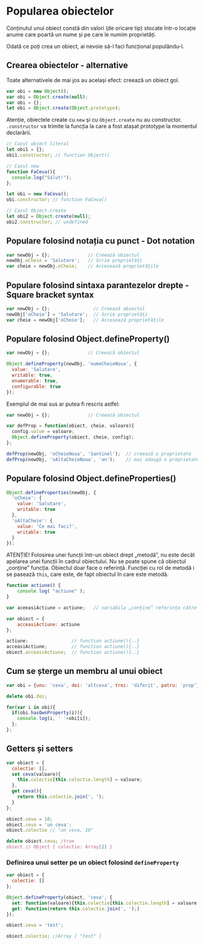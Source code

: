 # Popularea obiectelor

Conținutul unui obiect constă din valori (de oricare tip) stocate într-o locație anume care poartă un nume și pe care le numim proprietăți.

Odată ce poți crea un obiect, ai nevoie să-l faci funcțional populându-l.

## Crearea obiectelor - alternative

Toate alternativele de mai jos au același efect: creează un obiect gol.

```js
var obi = new Object();
var obi = Object.create(null);
var obi = {};
let obi = Object.create(Object.prototype);
```

Atenție, obiectele create cu `new` și cu `Object.create` nu au constructor. `.constructor` va trimite la funcția la care a fost atașat prototype la momentul declarării.

```javascript
// Cazul object literal
let obi1 = {};
obi1.constructor; // function Object()

// Cazul new
function FaCeva(){
  console.log("Salut!");
};

let obi = new FaCeva();
obi.constructor; // function FaCeva()

// Cazul Object.create
let obi2 = Object.create(null);
obi2.constructor; // undefined
```


## Populare folosind notația cu punct - Dot notation

```js
var newObj = {};              // Creează obiectul
newObj.oCheie = 'Salutare';   // Scrie proprietăți
var cheie = newObj.oCheie;    // Accesează proprietățile
```

## Populare folosind sintaxa parantezelor drepte - Square bracket syntax

```js
var newObj = {};                // Creează obiectul
newObj['oCheie'] = 'Salutare';  // Scrie proprietăți
var cheie = newObj['oCheie'];   // Accesează proprietățile
```

## Populare folosind Object.defineProperty()

```js
var newObj = {};              // Creează obiectul

Object.defineProperty(newObj, 'numeCheieNoua', {
  value: 'Salutare',
  writable: true,
  enumerable: true,
  configurable: true
});
```

Exemplul de mai sus ar putea fi rescris astfel:

```js
var newObj = {};              // Creează obiectul

var defProp = function(obiect, cheie, valoare){
  config.value = valoare;
  Object.defineProperty(obiect, cheie, config);
};

defProp(newObj, 'oCheieNoua', 'Santinel');  // creează o proprietate
defProp(newObj, 'oAltaCheieNoua', 'an');    // mai adaugă o proprietate

```

## Populare folosind Object.defineProperties()

```js
Object.defineProperties(newObj, {
  'oCheie': {
    value: 'Salutare',
    writable: true
  },
  'oAltaCheie': {
    value: 'Ce mai faci?',
    writable: true
  }
});
```

ATENȚIE!
Folosirea unei funcții într-un obiect drept „metodă”, nu este decât apelarea unei funcții în cadrul obiectului. Nu se poate spune că obiectul „conține” funcția. Obiectul doar face o referință. Funcției cu rol de metodă i se pasează `this`, care este, de fapt obiectul în care este metodă.

```js
function actiune() {
	console.log( "actiune" );
}

var aceeasiActiune = actiune;	// variabila „conține” referința către `actiune`

var obiect = {
	acceasiActiune: actiune
};

actiune;				// function actiune(){..}
acceasiActiune;			// function actiune(){..}
obiect.acceasiActiune;	// function actiune(){..}
```

## Cum se șterge un membru al unui obiect

```js
var obi = {unu: 'ceva', doi: 'altceva', trei: 'diferit', patru: 'prop'};

delete obi.doi;

for(var i in obi){
  if(obi.hasOwnProperty(i)){
    console.log(i, ' '+obi[i]);
  };
};
```

## Getters și setters

```javascript
var obiect = {
  colectie: [],
  set ceva(valoare){
    this.colectie[this.colectie.length] = valoare;
  },
  get ceva(){
    return this.colectie.join(', ');
  }
};

obiect.ceva = 10;
obiect.ceva = 'un ceva';
obiect.colectie // "un ceva, 10"

delete obiect.ceva; /true
obiect // Object { colectie: Array[2] }
```

### Definirea unui setter pe un obiect folosind `defineProperty`

```javascript
var obiect = {
  colectie: []
};

Object.defineProperty(obiect, 'ceva', {
  set: function(valoare){this.colectie[this.colectie.length] = valoare;},
  get: function(return this.colectie.join(', ');)
});

obiect.ceva = 'test';

obiect.colectie; //Array [ "test" ]
```
